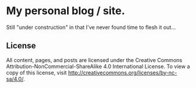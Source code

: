 # My personal blog / site.

Still "under construction" in that I've never found time to flesh it out...

## License

All content, pages, and posts are licensed under the Creative Commons
Attribution-NonCommercial-ShareAlike 4.0 International License. To view a copy
of this license, visit http://creativecommons.org/licenses/by-nc-sa/4.0/.

